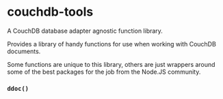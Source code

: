 couchdb-tools
=============

A CouchDB database adapter agnostic function library.

Provides a library of handy functions for use when working with CouchDB documents.

Some functions are unique to this library, others are just wrappers around some of the best packages for the job from the Node.JS community.

### `ddoc()`
